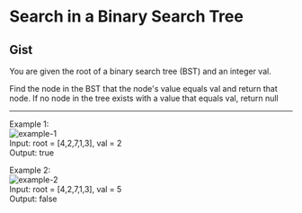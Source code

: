 # Search in a Binary Search Tree

## Gist
You are given the root of a binary search tree (BST) and an integer val.

Find the node in the BST that the node's value equals val and return that node. If no node in the tree exists with a value that equals val, return null

<hr/>

Example 1: <br/>
<img src="https://assets.leetcode.com/uploads/2021/01/12/tree1.jpg" alt="example-1"/>
<br/>
Input: root = [4,2,7,1,3], val = 2 <br/>
Output: true

Example 2:<br/>
<img src="https://assets.leetcode.com/uploads/2021/01/12/tree2.jpg" alt="example-2"/>
<br/>
Input: root = [4,2,7,1,3], val = 5 <br/>
Output: false
